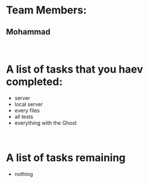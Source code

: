 # Team Members:
## Mohammad

<br>

# A list of tasks that you haev completed:
- server
- local server
- every files
- all tests
- everything with the Ghost

<br>

# A list of tasks remaining
- nothing
